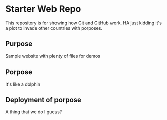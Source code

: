 # Starter Web Repo

This repository is for showing how Git and GitHub work. HA just kidding it's a plot to invade other countries with porposes. 

## Purpose

Sample website with plenty of files for demos

## Porpose

It's like a dolphin

## Deployment of porpose

A thing that we do I guess?